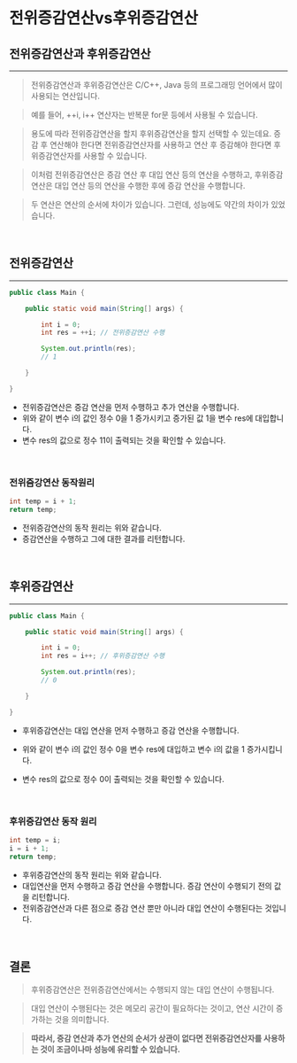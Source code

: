 # **전위증감연산vs후위증감연산**

## **전위증감연산과 후위증감연산**

<hr/>

> 전위증감연산과 후위증감연산은 C/C++, Java 등의 프로그래밍 언어에서 많이 사용되는 연산입니다.

> 예를 들어, ++i, i++ 연산자는 반복문 for문 등에서 사용될 수 있습니다.

> 용도에 따라 전위증감연산을 할지 후위증감연산을 할지 선택할 수 있는데요. 증감 후 연산해야 한다면 전위증감연산자를 사용하고 연산 후 증감해야 한다면 후위증감연산자를 사용할 수 있습니다.

> 이처럼 전위증감연산은 증감 연산 후 대입 연산 등의 연산을 수행하고, 후위증감연산은 대입 연산 등의 연산을 수행한 후에 증감 연산을 수행합니다.

> 두 연산은 연산의 순서에 차이가 있습니다. 그런데, 성능에도 약간의 차이가 있었습니다.

<br>

## **전위증감연산**

---

```java
public class Main {

	public static void main(String[] args) {

		int i = 0;
		int res = ++i; // 전위증감연산 수행

		System.out.println(res);
		// 1

	}

}
```

- 전위증감연산은 증감 연산을 먼저 수행하고 추가 연산을 수행합니다.
  <br>
- 위와 같이 변수 i의 값인 정수 0을 1 증가시키고 증가된 값 1을 변수 res에 대입합니다.
  <br>
- 변수 res의 값으로 정수 11이 출력되는 것을 확인할 수 있습니다.

<br>

### **전위즘강연산 동작원리**

```java
int temp = i + 1;
return temp;
```

- 전위증감연산의 동작 원리는 위와 같습니다.
- 증감연산을 수행하고 그에 대한 결과를 리턴합니다.

<br>

## **후위증감연산**

---

```java
public class Main {

	public static void main(String[] args) {

		int i = 0;
		int res = i++; // 후위증감연산 수행

		System.out.println(res);
		// 0

	}

}
```

- 후위증감연산는 대입 연산을 먼저 수행하고 증감 연산을 수행합니다.

- 위와 같이 변수 i의 값인 정수 0을 변수 res에 대입하고 변수 i의 값을 1 증가시킵니다.

- 변수 res의 값으로 정수 0이 출력되는 것을 확인할 수 있습니다.

<br>

### **후위증감연산 동작 원리**

```java
int temp = i;
i = i + 1;
return temp;
```

- 후위증감연산의 동작 원리는 위와 같습니다.
- 대입연산을 먼저 수행하고 증감 연산을 수행합니다. 증감 연산이 수행되기 전의 값을 리턴합니다.
- 전위증감연산과 다른 점으로 증감 연산 뿐만 아니라 대입 연산이 수행된다는 것입니다.

<br>

## **결론**

> 후위증감연산은 전위증감연산에서는 수행되지 않는 대입 연산이 수행됩니다.

> 대입 연산이 수행된다는 것은 메모리 공간이 필요하다는 것이고, 연산 시간이 증가하는 것을 의미합니다.

> **따라서, 증감 연산과 추가 연산의 순서가 상관이 없다면 전위증감연산자를 사용하는 것이 조금이나마 성능에 유리할 수 있습니다.**
